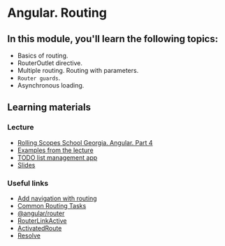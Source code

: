 # Angular. Routing

## In this module, you'll learn the following topics:

- Basics of routing.
- RouterOutlet directive.
- Multiple routing. Routing with parameters.
- `Router guards`.
- Asynchronous loading.

## Learning materials

### Lecture
- [Rolling Scopes School Georgia. Angular. Part 4](https://youtu.be/zmER4c9Nj_A)
- [Examples from the lecture](https://github.com/pavelrazuvalau/angular-lectures/tree/master/angular-routing)
- [TODO list management app](https://github.com/pavelrazuvalau/todo-list-management/tree/9c36d584cb393ec6bf860ec34dba1e3c4b9aa6fd)
- [Slides](https://slides.com/pavelrazuvalau/angular-routing)

### Useful links
- [Add navigation with routing](https://angular.io/tutorial/toh-pt5)
- [Common Routing Tasks](https://angular.io/guide/router)
- [@angular/router](https://angular.io/api/router)
- [RouterLinkActive](https://angular.io/api/router/RouterLinkActive)
- [ActivatedRoute](https://angular.io/api/router/ActivatedRoute)
- [Resolve](https://angular.io/api/router/Resolve)

